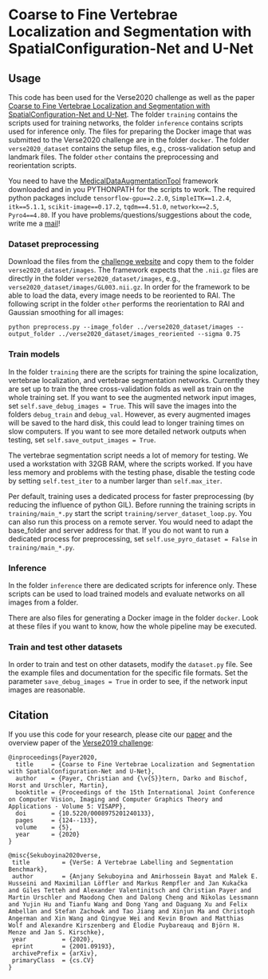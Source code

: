 # Coarse to Fine Vertebrae Localization and Segmentation with SpatialConfiguration-Net and U-Net

## Usage
This code has been used for the Verse2020 challenge as well as the paper [Coarse to Fine Vertebrae Localization and Segmentation with SpatialConfiguration-Net and U-Net](https://doi.org/10.5220/0008975201240133). The folder `training` contains the scripts used for training networks, the folder `inference` contains scripts used for inference only. The files for preparing the Docker image that was submitted to the Verse2020 challenge are in the folder `docker`. The folder `verse2020_dataset` contains the setup files, e.g., cross-validation setup and landmark files. The folder `other` contains the preprocessing and reorientation scripts.

You need to have the [MedicalDataAugmentationTool](https://github.com/christianpayer/MedicalDataAugmentationTool) framework downloaded and in you PYTHONPATH for the scripts to work.
The required python packages include `tensorflow-gpu==2.2.0`, `SimpleITK==1.2.4`, `itk==5.1.1`, `scikit-image==0.17.2`, `tqdm==4.51.0`, `networkx==2.5`, `Pyro4==4.80`.
If you have problems/questions/suggestions about the code, write me a [mail](mailto:christian.payer@gmx.net)!

### Dataset preprocessing
Download the files from the [challenge website](https://verse2020.grand-challenge.org/) and copy them to the folder `verse2020_dataset/images`. The framework expects that the `.nii.gz` files are directly in the folder `verse2020_dataset/images`, e.g., `verse2020_dataset/images/GL003.nii.gz`. In order for the framework to be able to load the data, every image needs to be reoriented to RAI. The following script in the folder `other` performs the reorientation to RAI and Gaussian smoothing for all images:

`python preprocess.py --image_folder ../verse2020_dataset/images --output_folder ../verse2020_dataset/images_reoriented --sigma 0.75`

### Train models
In the folder `training` there are the scripts for training the spine localization, vertebrae localization, and vertebrae segmentation networks. Currently they are set up to train the three cross-validation folds as well as train on the whole training set. If you want to see the augmented network input images, set `self.save_debug_images = True`. This will save the images into the folders `debug_train` and `debug_val`. However, as every augmented images will be saved to the hard disk, this could lead to longer training times on slow computers.
If you want to see more detailed network outputs when testing, set `self.save_output_images = True`.

The vertebrae segmentation script needs a lot of memory for testing. We used a workstation with 32GB RAM, where the scripts worked. If you have less memory and problems with the testing phase, disable the testing code by setting `self.test_iter` to a number larger than `self.max_iter`.

Per default, training uses a dedicated process for faster preprocessing (by reducing the influence of python GIL). Before running the training scripts in `training/main_*.py` start the script `training/server_dataset_loop.py`. You can also run this process on a remote server. You would need to adapt the base_folder and server address for that.
If you do not want to run a dedicated process for preprocessing, set `self.use_pyro_dataset = False` in `training/main_*.py`. 

### Inference
In the folder `inference` there are dedicated scripts for inference only. These scripts can be used to load trained models and evaluate networks on all images from a folder.

There are also files for generating a Docker image in the folder `docker`. Look at these files if you want to know, how the whole pipeline may be executed.

### Train and test other datasets
In order to train and test on other datasets, modify the `dataset.py` file. See the example files and documentation for the specific file formats. Set the parameter `save_debug_images = True` in order to see, if the network input images are reasonable.

## Citation
If you use this code for your research, please cite our [paper](https://doi.org/10.5220/0008975201240133) and the overview paper of the [Verse2019 challenge](https://arxiv.org/abs/2001.09193):

```
@inproceedings{Payer2020,
  title     = {Coarse to Fine Vertebrae Localization and Segmentation with SpatialConfiguration-Net and U-Net},
  author    = {Payer, Christian and {\v{S}}tern, Darko and Bischof, Horst and Urschler, Martin},
  booktitle = {Proceedings of the 15th International Joint Conference on Computer Vision, Imaging and Computer Graphics Theory and Applications - Volume 5: VISAPP},
  doi       = {10.5220/0008975201240133},
  pages     = {124--133},
  volume    = {5},
  year      = {2020}
}
```

```
@misc{Sekuboyina2020verse,
 title         = {VerSe: A Vertebrae Labelling and Segmentation Benchmark},
 author        = {Anjany Sekuboyina and Amirhossein Bayat and Malek E. Husseini and Maximilian Löffler and Markus Rempfler and Jan Kukačka and Giles Tetteh and Alexander Valentinitsch and Christian Payer and Martin Urschler and Maodong Chen and Dalong Cheng and Nikolas Lessmann and Yujin Hu and Tianfu Wang and Dong Yang and Daguang Xu and Felix Ambellan and Stefan Zachowk and Tao Jiang and Xinjun Ma and Christoph Angerman and Xin Wang and Qingyue Wei and Kevin Brown and Matthias Wolf and Alexandre Kirszenberg and Élodie Puybareauq and Björn H. Menze and Jan S. Kirschke},
 year          = {2020},
 eprint        = {2001.09193},
 archivePrefix = {arXiv},
 primaryClass  = {cs.CV}
}
```

